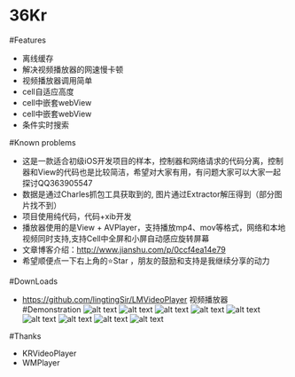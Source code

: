 # 36Kr
#Features 
*   离线缓存
*   解决视频播放器的网速慢卡顿
*   视频播放器调用简单
*   cell自适应高度
*   cell中嵌套webView
*   cell中嵌套webView
*   条件实时搜索

#Known problems
*   这是一款适合初级iOS开发项目的样本，控制器和网络请求的代码分离，控制器和View的代码也是比较简洁，希望对大家有用，有问题大家可以大家一起探讨QQ363905547
*   数据是通过Charles抓包工具获取到的, 图片通过Extractor解压得到（部分图片找不到）
*   项目使用纯代码，代码+xib开发
*   播放器使用的是View + AVPlayer，支持播放mp4、mov等格式，网络和本地视频同时支持,支持Cell中全屏和小屏自动感应旋转屏幕
*   文章博客介绍：<a>http://www.jianshu.com/p/0ccf4ea14e79</a> 
*   希望顺便点一下右上角的⭐️Star ，朋友的鼓励和支持是我继续分享的动力 



#DownLoads
*   <a>https://github.com/lingtingSir/LMVideoPlayer</a>  视频播放器
#Demonstration
![alt text](http://ww2.sinaimg.cn/mw690/6a581e39gw1f25mi41j1bg20ah0ieb2g.gif)
![alt text](http://upload-images.jianshu.io/upload_images/1231308-7f9dd33a9e10288f.gif?imageMogr2/auto-orient/strip)
![alt text](http://upload-images.jianshu.io/upload_images/1231308-00a14639a7557d42.gif?imageMogr2/auto-orient/strip)
![alt text](http://upload-images.jianshu.io/upload_images/1231308-92dc2612532b7f7e.gif?imageMogr2/auto-orient/strip)
![alt text](http://upload-images.jianshu.io/upload_images/1231308-8ab438b90472c63d.gif?imageMogr2/auto-orient/strip)
![alt text](http://upload-images.jianshu.io/upload_images/1231308-bc1186599c86c60f.gif?imageMogr2/auto-orient/strip)
![alt text](http://upload-images.jianshu.io/upload_images/1231308-87cb04408157d308.gif?imageMogr2/auto-orient/strip)
![alt text](http://upload-images.jianshu.io/upload_images/1231308-4d8110c9874c1a5d.gif?imageMogr2/auto-orient/strip)
![alt text](http://upload-images.jianshu.io/upload_images/1231308-d4a22e6ca890a3c7.gif?imageMogr2/auto-orient/strip)

#Thanks
*   KRVideoPlayer
*   WMPlayer
